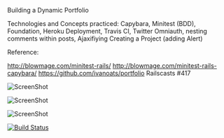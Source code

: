 Building a Dynamic Portfolio

Technologies and Concepts practiced: 
Capybara, Minitest (BDD), Foundation, Heroku Deployment, Travis CI, Twitter Omniauth, nesting comments within posts, Ajaxifiying Creating a Project (adding Alert)

Reference:

http://blowmage.com/minitest-rails/
http://blowmage.com/minitest-rails-capybara/
https://github.com/ivanoats/portfolio
Railscasts #417


![ScreenShot](http://imgur.com/9tLhrtW.png)

![ScreenShot](http://i.imgur.com/nUXYYsJ.png)

![ScreenShot](http://i.imgur.com/hjojp2l.png)

[![Build Status](https://travis-ci.org/meowmaste/portfolio.png?branch=master)](https://travis-ci.org/meowmaste/portfolio)
